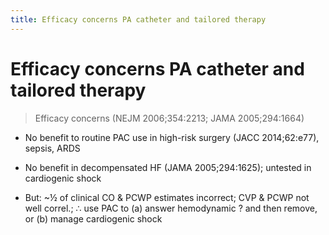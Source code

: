 ```yaml
---
title: Efficacy concerns PA catheter and tailored therapy
---
```

# Efficacy concerns PA catheter and tailored therapy

> Efficacy concerns (NEJM 2006;354:2213; JAMA 2005;294:1664)

* No benefit to routine PAC use in high-risk surgery (JACC 2014;62:e77), sepsis, ARDS

* No benefit in decompensated HF (JAMA 2005;294:1625); untested in cardiogenic shock

* But: ~½ of clinical CO & PCWP estimates incorrect; CVP & PCWP not well correl.; ∴ use PAC to (a) answer hemodynamic ? and then remove, or (b) manage cardiogenic shock

